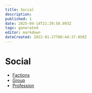 ```yaml
---
title: Social
description:
published: 1
date: 2025-04-14T21:29:58.893Z
tags: generated
editor: markdown
dateCreated: 2022-01-27T08:44:37.050Z
---
```


# Social
- [Factions](/structure/social/factions.md)
- [Group](/structure/social/group.md)
- [Profession](/structure/social/profession.md)
